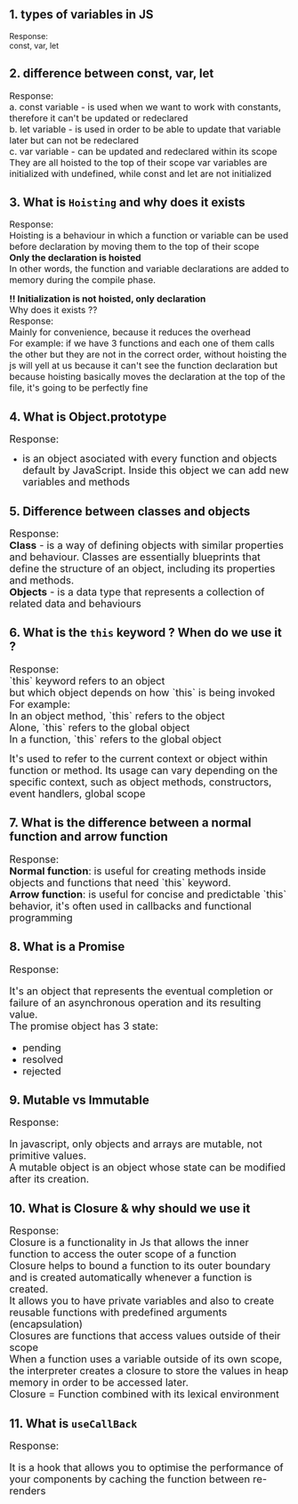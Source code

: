 ## 1. types of variables in JS

Response:<br>
const, var, let

## 2. difference between const, var, let

<font size=3>Response:<br>
a. const variable - is used when we want to work with constants, therefore it can't be updated or redeclared <br>
b. let variable - is used in order to be able to update that variable later but can not be redeclared <br>
c. var variable - can be updated and redeclared within its scope <br>
They are all hoisted to the top of their scope
var variables are initialized with undefined, while const and let are not initialized
</font>

## 3. What is `Hoisting` and why does it exists

<font size=3>
Response:<br>
Hoisting is a behaviour in which a function or variable can be used before declaration by moving them to the top of their scope<br>
<strong>Only the declaration is hoisted</strong><br>
In other words, the function and variable declarations are added to memory during the compile phase.<br>

<strong>!! Initialization is not hoisted, only declaration</strong>
<br>
Why does it exists ??<br>
Response:<br>
Mainly for convenience, because it reduces the overhead<br>
For example: if we have 3 functions and each one of them calls the other but they are not in the correct order, without hoisting the js will yell at us because it can't see the function declaration but because hoisting basically moves the declaration at the top of the file, it's going to be perfectly fine</font>
<br>

## 4. What is Object.prototype

<font size=4>Response: <br>

- is an object asociated with every function and objects default by JavaScript. Inside this object we can add new variables and methods
  </font>

## 5. Difference between classes and objects

<font size=4> Response: <br>
**Class** - is a way of defining objects with similar properties and behaviour. Classes are essentially blueprints that define the structure of an object, including its properties and methods.<br>
**Objects** - is a data type that represents a collection of related data and behaviours

</font>

## 6. What is the `this` keyword ? When do we use it ?

<font size=4>
  Response: <br>
  `this` keyword refers to an object <br>
  but which object depends on how `this` is being invoked<br>
  For example: <br>
  In an object method, `this` refers to the object<br>
  Alone, `this` refers to the global object<br>
  In a function, `this` refers to the global object<br>
  
  It's used to refer to the current context or object within function or method. Its usage can vary depending on the specific context, such as object methods, constructors, event handlers, global scope 
</font>

## 7. What is the difference between a normal function and arrow function

<font size=4>
  Response: <br>
<strong>Normal function</strong>: is useful for creating methods inside objects and functions that need `this` keyword.<br>
<strong>Arrow function</strong>: is useful for concise and predictable `this` behavior, it's often used in callbacks and functional programming
</font>

## 8. What is a Promise

<font size=4>
  Response: <br>

It's an object that represents the eventual completion or failure of an asynchronous operation and its resulting value.<br>
The promise object has 3 state:

- pending
- resolved
- rejected
  </font>

## 9. Mutable vs Immutable

<font size=4>
  Response: <br>

In javascript, only objects and arrays are mutable, not primitive values.<br>
A mutable object is an object whose state can be modified after its creation.<br>

</font>

## 10. What is Closure & why should we use it

<font size=4>
  Response: <br>
  Closure is a functionality in Js that allows the inner function to access the outer scope of a function <br>
  Closure helps to bound a function to its outer boundary and is created automatically whenever a function is created. <br>
  It allows you to have private variables and also
  to create reusable functions with predefined arguments (encapsulation)<br> 
  Closures are functions that access values outside of their scope <br>
  When a function uses a variable outside of its own scope, the interpreter creates a closure to store the values 
  in heap memory in order to be accessed later. <br>
  Closure = Function combined with its lexical environment
  
<br>
</font>

## 11. What is `useCallBack`

<font size=4>
  Response: <br>

It is a hook that allows you to optimise the performance of your components by caching the function between re-renders <br>

</font>
